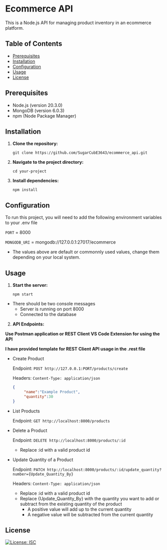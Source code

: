 # Ecommerce API

This is a Node.js API for managing product inventory in an ecommerce platform.

## Table of Contents

- [Prerequisites](#prerequisites)
- [Installation](#installation)
- [Configuration](#configuration)
- [Usage](#usage)
- [License](#license)

## Prerequisites

- Node.js (version 20.3.0)
- MongoDB (version 6.0.3)
- npm (Node Package Manager)

## Installation
1. **Clone the repository:**
   ```shell
   git clone https://github.com/SugarCubE3643/ecommerce_api.git
   ```
2. **Navigate to the project directory:**
   ```shell
   cd your-project
   ```
3. **Install dependencies:**
   ```shell
   npm install
   ```
## Configuration

To run this project, you will need to add the following environment variables to your .env file

`PORT` = 8000

`MONGODB_URI` = mongodb://127.0.0.1:27017/ecommerce

- The values above are default or commonnly used values, change them depending on your local system.

## Usage
1. **Start the server:**
   ```shell
   npm start
   ```
- There should be two console messages
   - Server is running on port 8000
   - Connected to the database 
2. **API Endpoints:**

**Use Postman application or REST Client VS Code Extension for using the API**

**I have provided template for REST Client API usage in the .rest file**

- Create Product

   Endpoint: `POST http://127.0.0.1:PORT/products/create`
  
   Headers: `Content-Type: application/json`
   ```json
   {
        "name":"Example Product",
        "quantity":30
   }
   ```
- List Products

   Endpoint: `GET http://localhost:8000/products`
   
- Delete a Product

   Endpoint: `DELETE http://localhost:8000/products/:id`

   - Replace :id with a valid product id
   
- Update Quantity of a Product

   Endpoint: `PATCH http://localhost:8000/products/:id/update_quantity?number={Update_Quantity_By}`
  
   Headers: `Content-Type: application/json`

   - Replace :id with a valid product id
   - Replace {Update_Quantity_By} with the quantity you want to add or subtract from the existing quantity of the product
     - A positive value will add up to the current quantity
     - A negative value will be subtracted from the current quantity

## License
[![License: ISC](https://img.shields.io/badge/License-ISC-blue.svg)](https://opensource.org/licenses/ISC)


